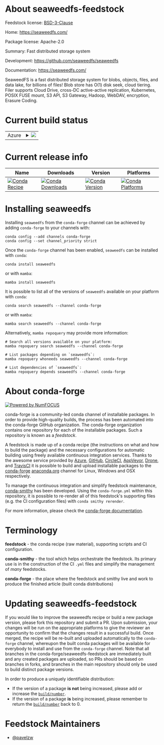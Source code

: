 About seaweedfs-feedstock
=========================

Feedstock license: [BSD-3-Clause](https://github.com/conda-forge/seaweedfs-feedstock/blob/main/LICENSE.txt)

Home: https://seaweedfs.com/

Package license: Apache-2.0

Summary: Fast distributed storage system

Development: https://github.com/seaweedfs/seaweedfs

Documentation: https://seaweedfs.com/

SeaweedFS is a fast distributed storage system for blobs, objects, files, and data lake, for billions of files! Blob store has O(1) disk seek, cloud tiering. Filer supports Cloud Drive, cross-DC active-active replication, Kubernetes, POSIX FUSE mount, S3 API, S3 Gateway, Hadoop, WebDAV, encryption, Erasure Coding.

Current build status
====================


<table>
    
  <tr>
    <td>Azure</td>
    <td>
      <details>
        <summary>
          <a href="https://dev.azure.com/conda-forge/feedstock-builds/_build/latest?definitionId=25844&branchName=main">
            <img src="https://dev.azure.com/conda-forge/feedstock-builds/_apis/build/status/seaweedfs-feedstock?branchName=main">
          </a>
        </summary>
        <table>
          <thead><tr><th>Variant</th><th>Status</th></tr></thead>
          <tbody><tr>
              <td>linux_64</td>
              <td>
                <a href="https://dev.azure.com/conda-forge/feedstock-builds/_build/latest?definitionId=25844&branchName=main">
                  <img src="https://dev.azure.com/conda-forge/feedstock-builds/_apis/build/status/seaweedfs-feedstock?branchName=main&jobName=linux&configuration=linux%20linux_64_" alt="variant">
                </a>
              </td>
            </tr><tr>
              <td>linux_aarch64</td>
              <td>
                <a href="https://dev.azure.com/conda-forge/feedstock-builds/_build/latest?definitionId=25844&branchName=main">
                  <img src="https://dev.azure.com/conda-forge/feedstock-builds/_apis/build/status/seaweedfs-feedstock?branchName=main&jobName=linux&configuration=linux%20linux_aarch64_" alt="variant">
                </a>
              </td>
            </tr><tr>
              <td>linux_ppc64le</td>
              <td>
                <a href="https://dev.azure.com/conda-forge/feedstock-builds/_build/latest?definitionId=25844&branchName=main">
                  <img src="https://dev.azure.com/conda-forge/feedstock-builds/_apis/build/status/seaweedfs-feedstock?branchName=main&jobName=linux&configuration=linux%20linux_ppc64le_" alt="variant">
                </a>
              </td>
            </tr><tr>
              <td>osx_64</td>
              <td>
                <a href="https://dev.azure.com/conda-forge/feedstock-builds/_build/latest?definitionId=25844&branchName=main">
                  <img src="https://dev.azure.com/conda-forge/feedstock-builds/_apis/build/status/seaweedfs-feedstock?branchName=main&jobName=osx&configuration=osx%20osx_64_" alt="variant">
                </a>
              </td>
            </tr><tr>
              <td>osx_arm64</td>
              <td>
                <a href="https://dev.azure.com/conda-forge/feedstock-builds/_build/latest?definitionId=25844&branchName=main">
                  <img src="https://dev.azure.com/conda-forge/feedstock-builds/_apis/build/status/seaweedfs-feedstock?branchName=main&jobName=osx&configuration=osx%20osx_arm64_" alt="variant">
                </a>
              </td>
            </tr><tr>
              <td>win_64</td>
              <td>
                <a href="https://dev.azure.com/conda-forge/feedstock-builds/_build/latest?definitionId=25844&branchName=main">
                  <img src="https://dev.azure.com/conda-forge/feedstock-builds/_apis/build/status/seaweedfs-feedstock?branchName=main&jobName=win&configuration=win%20win_64_" alt="variant">
                </a>
              </td>
            </tr>
          </tbody>
        </table>
      </details>
    </td>
  </tr>
</table>

Current release info
====================

| Name | Downloads | Version | Platforms |
| --- | --- | --- | --- |
| [![Conda Recipe](https://img.shields.io/badge/recipe-seaweedfs-green.svg)](https://anaconda.org/conda-forge/seaweedfs) | [![Conda Downloads](https://img.shields.io/conda/dn/conda-forge/seaweedfs.svg)](https://anaconda.org/conda-forge/seaweedfs) | [![Conda Version](https://img.shields.io/conda/vn/conda-forge/seaweedfs.svg)](https://anaconda.org/conda-forge/seaweedfs) | [![Conda Platforms](https://img.shields.io/conda/pn/conda-forge/seaweedfs.svg)](https://anaconda.org/conda-forge/seaweedfs) |

Installing seaweedfs
====================

Installing `seaweedfs` from the `conda-forge` channel can be achieved by adding `conda-forge` to your channels with:

```
conda config --add channels conda-forge
conda config --set channel_priority strict
```

Once the `conda-forge` channel has been enabled, `seaweedfs` can be installed with `conda`:

```
conda install seaweedfs
```

or with `mamba`:

```
mamba install seaweedfs
```

It is possible to list all of the versions of `seaweedfs` available on your platform with `conda`:

```
conda search seaweedfs --channel conda-forge
```

or with `mamba`:

```
mamba search seaweedfs --channel conda-forge
```

Alternatively, `mamba repoquery` may provide more information:

```
# Search all versions available on your platform:
mamba repoquery search seaweedfs --channel conda-forge

# List packages depending on `seaweedfs`:
mamba repoquery whoneeds seaweedfs --channel conda-forge

# List dependencies of `seaweedfs`:
mamba repoquery depends seaweedfs --channel conda-forge
```


About conda-forge
=================

[![Powered by
NumFOCUS](https://img.shields.io/badge/powered%20by-NumFOCUS-orange.svg?style=flat&colorA=E1523D&colorB=007D8A)](https://numfocus.org)

conda-forge is a community-led conda channel of installable packages.
In order to provide high-quality builds, the process has been automated into the
conda-forge GitHub organization. The conda-forge organization contains one repository
for each of the installable packages. Such a repository is known as a *feedstock*.

A feedstock is made up of a conda recipe (the instructions on what and how to build
the package) and the necessary configurations for automatic building using freely
available continuous integration services. Thanks to the awesome service provided by
[Azure](https://azure.microsoft.com/en-us/services/devops/), [GitHub](https://github.com/),
[CircleCI](https://circleci.com/), [AppVeyor](https://www.appveyor.com/),
[Drone](https://cloud.drone.io/welcome), and [TravisCI](https://travis-ci.com/)
it is possible to build and upload installable packages to the
[conda-forge](https://anaconda.org/conda-forge) [anaconda.org](https://anaconda.org/)
channel for Linux, Windows and OSX respectively.

To manage the continuous integration and simplify feedstock maintenance,
[conda-smithy](https://github.com/conda-forge/conda-smithy) has been developed.
Using the ``conda-forge.yml`` within this repository, it is possible to re-render all of
this feedstock's supporting files (e.g. the CI configuration files) with ``conda smithy rerender``.

For more information, please check the [conda-forge documentation](https://conda-forge.org/docs/).

Terminology
===========

**feedstock** - the conda recipe (raw material), supporting scripts and CI configuration.

**conda-smithy** - the tool which helps orchestrate the feedstock.
                   Its primary use is in the construction of the CI ``.yml`` files
                   and simplify the management of *many* feedstocks.

**conda-forge** - the place where the feedstock and smithy live and work to
                  produce the finished article (built conda distributions)


Updating seaweedfs-feedstock
============================

If you would like to improve the seaweedfs recipe or build a new
package version, please fork this repository and submit a PR. Upon submission,
your changes will be run on the appropriate platforms to give the reviewer an
opportunity to confirm that the changes result in a successful build. Once
merged, the recipe will be re-built and uploaded automatically to the
`conda-forge` channel, whereupon the built conda packages will be available for
everybody to install and use from the `conda-forge` channel.
Note that all branches in the conda-forge/seaweedfs-feedstock are
immediately built and any created packages are uploaded, so PRs should be based
on branches in forks, and branches in the main repository should only be used to
build distinct package versions.

In order to produce a uniquely identifiable distribution:
 * If the version of a package **is not** being increased, please add or increase
   the [``build/number``](https://docs.conda.io/projects/conda-build/en/latest/resources/define-metadata.html#build-number-and-string).
 * If the version of a package **is** being increased, please remember to return
   the [``build/number``](https://docs.conda.io/projects/conda-build/en/latest/resources/define-metadata.html#build-number-and-string)
   back to 0.

Feedstock Maintainers
=====================

* [@pavelzw](https://github.com/pavelzw/)

